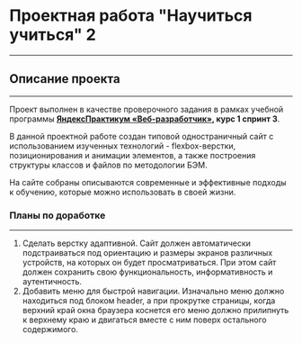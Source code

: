 # Проектная работа "Научиться учиться" 2
------

## Описание проекта
------
Проект выполнен в качестве проверочного задания в рамках учебной программы **[ЯндексПрактикум «Веб-разработчик»](https://practicum.yandex.ru/web/), курс 1 спринт 3**.

В данной проектной работе создан типовой одностраничный сайт с использованием изученных технологий - flexbox-верстки, позиционирования и анимации элементов, а также построения структуры классов и файлов по методологии БЭМ.

На сайте собраны описываются современные и эффективные подходы к обучению, которые можно использовать в своей жизни.

### Планы по доработке
------
1. Сделать верстку адаптивной. Сайт должен автоматически подстраиваться под ориентацию и размеры экранов различных устройств, на которых он будет просматриваться. При этом сайт должен сохранить свою функциональность, информативность и аутентичность.
2. Добавить меню для быстрой навигации. Изначально меню должно находиться под блоком header, а при прокрутке страницы, когда верхний край окна браузера коснется его меню должно прилипнуть к верхнему краю и двигаться вместе с ним поверх остального содержимого.
